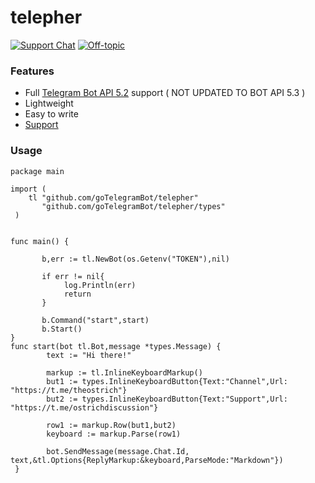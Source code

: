 # telepher

[![Support Chat](https://img.shields.io/badge/Support%20chat-grey?style=flat-square&logo=telegram)](https://t.me/ostrichdiscussion)
[![Off-topic](https://img.shields.io/badge/English%20chat-grey?style=flat-square&logo=telegram)](https://t.me/unlaidchat)

### Features

- Full [Telegram Bot API 5.2](https://core.telegram.org/bots/api) support ( NOT UPDATED TO BOT API 5.3 )
- Lightweight
- Easy to write
- [Support](https://t.me/ostrichdiscussion)


### Usage
    package main

    import (
        tl "github.com/goTelegramBot/telepher"
           "github.com/goTelegramBot/telepher/types"
     )
  

    func main() {
    
           b,err := tl.NewBot(os.Getenv("TOKEN"),nil)
    
           if err != nil{
                log.Println(err)
                return
           }

           b.Command("start",start)
           b.Start()
    }
    func start(bot tl.Bot,message *types.Message) {
            text := "Hi there!"
    
            markup := tl.InlineKeyboardMarkup()
            but1 := types.InlineKeyboardButton{Text:"Channel",Url: "https://t.me/theostrich"}
            but2 := types.InlineKeyboardButton{Text:"Support",Url: "https://t.me/ostrichdiscussion"}
            
            row1 := markup.Row(but1,but2)
            keyboard := markup.Parse(row1)
     
            bot.SendMessage(message.Chat.Id, text,&tl.Options{ReplyMarkup:&keyboard,ParseMode:"Markdown"})
     }

